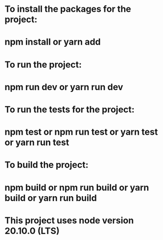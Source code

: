 # To install the packages for the project:

# npm install or yarn add

# To run the project:

# npm run dev or yarn run dev

# To run the tests for the project:

# npm test or npm run test or yarn test or yarn run test

# To build the project:

# npm build or npm run build or yarn build or yarn run build

# This project uses node version 20.10.0 (LTS)
